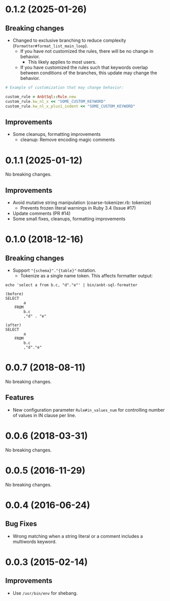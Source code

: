 # 0.1.2 (2025-01-26)

## Breaking changes

- Changed to exclusive branching to reduce complexity (`Formatter#format_list_main_loop`).
  - If you have not customized the rules, there will be no change in behavior.
    - This likely applies to most users.
  - If you have customized the rules such that keywords overlap between conditions of the branches,
    this update may change the behavior.

```ruby
# Example of customization that may change behavior:

custom_rule = AnbtSql::Rule.new
custom_rule.kw_nl_x << "SOME_CUSTOM_KEYWORD"
custom_rule.kw_nl_x_plus1_indent << "SOME_CUSTOM_KEYWORD"
```

## Improvements

- Some cleanups, formatting improvements
  - cleanup: Remove encoding magic comments


# 0.1.1 (2025-01-12)

No breaking changes.

## Improvements

- Avoid mutative string manipulation (coarse-tokenizer.rb: tokenize)
  - Prevents frozen literal warnings in Ruby 3.4 (Issue #17)
- Update comments (PR #14)
- Some small fixes, cleanups, formatting improvements


# 0.1.0 (2018-12-16)

## Breaking changes

- Support `"{schema}"."{table}"` notation.
  - Tokenize as a single name token. This affects formatter output:

```
echo 'select a from b.c, "d"."e"' | bin/anbt-sql-formatter

(before)
SELECT
        a
    FROM
        b.c
        ,"d" . "e"

(after)
SELECT
        a
    FROM
        b.c
        ,"d"."e"
```

# 0.0.7 (2018-08-11)

No breaking changes.

## Features

- New configuration parameter `Rule#in_values_num`
  for controlling number of values in IN clause per line.


# 0.0.6 (2018-03-31)

No breaking changes.


# 0.0.5 (2016-11-29)

No breaking changes.


# 0.0.4 (2016-06-24)

## Bug Fixes

- Wrong matching when a string literal or a comment includes a multiwords
  keyword.


# 0.0.3 (2015-02-14)

## Improvements

- Use `/usr/bin/env` for shebang.
